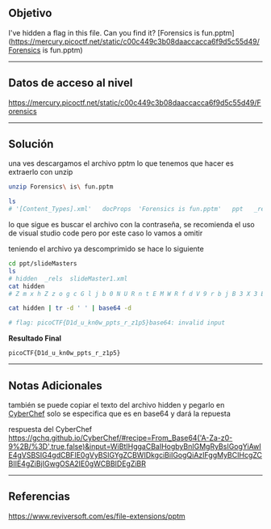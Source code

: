 ## Objetivo 

I've hidden a flag in this file. Can you find it? [Forensics is fun.pptm](https://mercury.picoctf.net/static/c00c449c3b08daaccacca6f9d5c55d49/Forensics is fun.pptm)

---
## Datos de acceso al nivel 

https://mercury.picoctf.net/static/c00c449c3b08daaccacca6f9d5c55d49/Forensics

---
## Solución 

una ves descargamos el archivo pptm lo que tenemos que hacer es extraerlo con unzip  

``` bash
unzip Forensics\ is\ fun.pptm 

ls    
# '[Content_Types].xml'   docProps  'Forensics is fun.pptm'   ppt   _rels
```

lo que sigue es buscar el archivo con la contraseña, se recomienda el uso de visual studio code pero por este caso lo vamos a omitir

teniendo el archivo ya descomprimido se hace lo siguiente  
```bash
cd ppt/slideMasters        
ls
# hidden  _rels  slideMaster1.xml
cat hidden                 
# Z m x h Z z o g c G l j b 0 N U R n t E M W R f d V 9 r b j B 3 X 3 B w d H N f c l 9 6 M X A 1 f Q                                                                            

cat hidden | tr -d ' ' | base64 -d

# flag: picoCTF{D1d_u_kn0w_ppts_r_z1p5}base64: invalid input
```

**Resultado Final**
```
picoCTF{D1d_u_kn0w_ppts_r_z1p5}
```

---
## Notas Adicionales 
también se puede copiar el texto del archivo hidden y pegarlo en [CyberChef](https://gchq.github.io/CyberChef/) solo se especifica que es en base64 y dará la repuesta 


respuesta del CyberChef
https://gchq.github.io/CyberChef/#recipe=From_Base64('A-Za-z0-9%2B/%3D',true,false)&input=WiBtIHggaCBaIHogbyBnIGMgRyBsIGogYiAwIE4gVSBSIG4gdCBFIE0gVyBSIGYgZCBWIDkgciBiIGogQiAzIFggMyBCIHcgZCBIIE4gZiBjIGwgOSA2IE0gWCBBIDEgZiBR

---
## Referencias 
https://www.reviversoft.com/es/file-extensions/pptm
